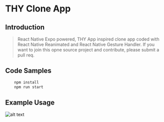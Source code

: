 # THY Clone App

## Introduction

> React Native Expo powered, THY App inspired clone app coded with React Native Reanimated and React Native Gesture Handler. If you want to join this opne source project and contribute, please submit a pull req.

## Code Samples

```bash
    npm install
    npm run start

```

## Example Usage

![alt text](https://github.com/berkelmas/ReactNativeThyClone/blob/master/thyclone.gif)
